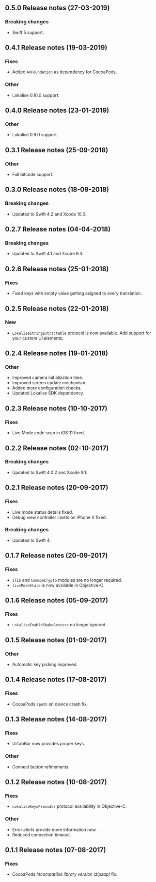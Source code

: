 ## 0.5.0 Release notes (27-03-2019)

### Breaking changes

- Swift 5 support.

## 0.4.1 Release notes (19-03-2019)

### Fixes

- Added `AVFoundation` as dependency for CocoaPods.

### Other

- Lokalise 0.10.0 support.

## 0.4.0 Release notes (23-01-2019)

### Other

- Lokalise 0.9.0 support.

## 0.3.1 Release notes (25-09-2018)

### Other

- Full bitcode support.

## 0.3.0 Release notes (18-09-2018)

### Breaking changes

- Updated to Swift 4.2 and Xcode 10.0.

## 0.2.7 Release notes (04-04-2018)

### Breaking changes

- Updated to Swift 4.1 and Xcode 9.3.

## 0.2.6 Release notes (25-01-2018)

### Fixes

- Fixed keys with empty value getting asigned to every translation.

## 0.2.5 Release notes (22-01-2018)

### New

- `LokaliseStringExtractable` protocol is now available. Add support for your custom UI elements.

## 0.2.4 Release notes (19-01-2018)

### Other

- Improved camera initialization time.
- Improved screen update mechanism.
- Added more configuration checks.
- Updated Lokalise SDK dependency.

## 0.2.3 Release notes (10-10-2017)

### Fixes

- Live Mode code scan in iOS 11 fixed.

## 0.2.2 Release notes (02-10-2017)

### Breaking changes

- Updated to Swift 4.0.2 and Xcode 9.1.

## 0.2.1 Release notes (20-09-2017)

### Fixes

- Live mode status details fixed.
- Debug view controller insets on iPhone X fixed.

### Breaking changes

- Updated to Swift 4.

## 0.1.7 Release notes (20-09-2017)

### Fixes

- `zlib` and `CommonCrypto` modules are no longer required.
- `liveModeState`  is now available in Objective-C.

## 0.1.6 Release notes (05-09-2017)

### Fixes

- `LokaliseEnableShakeGesture` no longer ignored.

## 0.1.5 Release notes (01-09-2017)

### Other

- Automatic key picking improved.

## 0.1.4 Release notes (17-08-2017)

### Fixes

- CocoaPods `rpath` on device crash fix.

## 0.1.3 Release notes (14-08-2017)

### Fixes

- UITabBar now provides proper keys.

### Other

- Connect button refinements.

## 0.1.2 Release notes (10-08-2017)

### Fixes

- `LokaliseKeysProvider` protocol availability in Objective-C.

### Other

- Error alerts provide more information now.
- Reduced connection timeout.

## 0.1.1 Release notes (07-08-2017)

### Fixes

- CocoaPods *Incompatible library version (zipzap)* fix.
